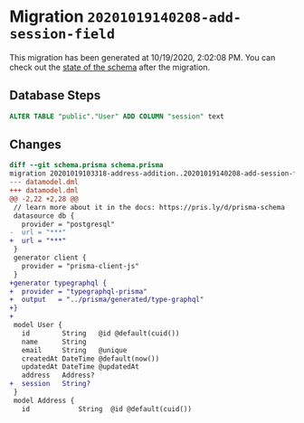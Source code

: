 # Migration `20201019140208-add-session-field`

This migration has been generated at 10/19/2020, 2:02:08 PM.
You can check out the [state of the schema](./schema.prisma) after the migration.

## Database Steps

```sql
ALTER TABLE "public"."User" ADD COLUMN "session" text   
```

## Changes

```diff
diff --git schema.prisma schema.prisma
migration 20201019103318-address-addition..20201019140208-add-session-field
--- datamodel.dml
+++ datamodel.dml
@@ -2,22 +2,28 @@
 // learn more about it in the docs: https://pris.ly/d/prisma-schema
 datasource db {
   provider = "postgresql"
-  url = "***"
+  url = "***"
 }
 generator client {
   provider = "prisma-client-js"
 }
+generator typegraphql {
+  provider = "typegraphql-prisma"
+  output   = "../prisma/generated/type-graphql"
+}
+
 model User {
   id        String   @id @default(cuid())
   name      String
   email     String   @unique
   createdAt DateTime @default(now())
   updatedAt DateTime @updatedAt
   address   Address?
+  session   String?
 }
 model Address {
   id            String  @id @default(cuid())
```


